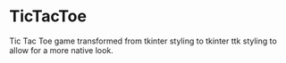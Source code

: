 # TicTacToe
Tic Tac Toe game transformed from tkinter styling to tkinter ttk styling to allow for a more native look.
